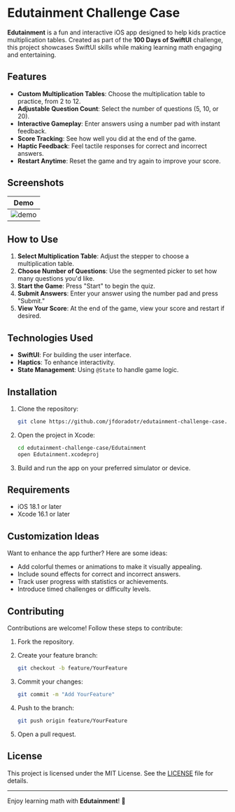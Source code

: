 # Edutainment Challenge Case

**Edutainment** is a fun and interactive iOS app designed to help kids practice multiplication tables. Created as part of the **100 Days of SwiftUI** challenge, this project showcases SwiftUI skills while making learning math engaging and entertaining.

## Features

- **Custom Multiplication Tables**: Choose the multiplication table to practice, from 2 to 12.
- **Adjustable Question Count**: Select the number of questions (5, 10, or 20).
- **Interactive Gameplay**: Enter answers using a number pad with instant feedback.
- **Score Tracking**: See how well you did at the end of the game.
- **Haptic Feedback**: Feel tactile responses for correct and incorrect answers.
- **Restart Anytime**: Reset the game and try again to improve your score.

## Screenshots

| Demo                          |
| ----------------------------- |
| ![demo](screenshots/demo.gif) |

## How to Use

1. **Select Multiplication Table**: Adjust the stepper to choose a multiplication table.
2. **Choose Number of Questions**: Use the segmented picker to set how many questions you'd like.
3. **Start the Game**: Press "Start" to begin the quiz.
4. **Submit Answers**: Enter your answer using the number pad and press "Submit."
5. **View Your Score**: At the end of the game, view your score and restart if desired.

## Technologies Used

- **SwiftUI**: For building the user interface.
- **Haptics**: To enhance interactivity.
- **State Management**: Using `@State` to handle game logic.

## Installation

1. Clone the repository:

   ```bash
   git clone https://github.com/jfdoradotr/edutainment-challenge-case.
   ```

2. Open the project in Xcode:

   ```bash
   cd edutainment-challenge-case/Edutainment
   open Edutainment.xcodeproj
   ```

3. Build and run the app on your preferred simulator or device.

## Requirements

- iOS 18.1 or later
- Xcode 16.1 or later

## Customization Ideas

Want to enhance the app further? Here are some ideas:

- Add colorful themes or animations to make it visually appealing.
- Include sound effects for correct and incorrect answers.
- Track user progress with statistics or achievements.
- Introduce timed challenges or difficulty levels.

## Contributing

Contributions are welcome! Follow these steps to contribute:

1. Fork the repository.
2. Create your feature branch:

   ```bash
   git checkout -b feature/YourFeature
   ```

3. Commit your changes:

   ```bash
   git commit -m "Add YourFeature"
   ```

4. Push to the branch:

   ```bash
   git push origin feature/YourFeature
   ```

5. Open a pull request.

## License

This project is licensed under the MIT License. See the [LICENSE](LICENSE) file for details.

---

Enjoy learning math with **Edutainment**! 🚀
